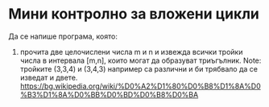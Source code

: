 # Мини контролно за вложени цикли

Да се напише програмa, която:
1. прочита две целочислени числа m и n и извежда всички тройки числа в интервала [m,n], които могат да образуват триъгълник. Note: тройките (3,3,4) и (3,4,3) например са различни и би трябвало да се изведат и двете. https://bg.wikipedia.org/wiki/%D0%A2%D1%80%D0%B8%D1%8A%D0%B3%D1%8A%D0%BB%D0%BD%D0%B8%D0%BA

